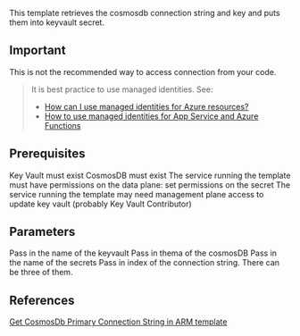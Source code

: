 This template retrieves the cosmosdb connection string and key and puts them into keyvault secret.

## Important

This is not the recommended way to access connection from your code. 

> It is best practice to use managed identities. See:
> - [How can I use managed identities for Azure resources?](https://docs.microsoft.com/en-us/azure/active-directory/managed-identities-azure-resources/overview#how-can-i-use-managed-identities-for-azure-resources)
> - [How to use managed identities for App Service and Azure Functions](https://docs.microsoft.com/en-us/azure/app-service/overview-managed-identity?context=azure%2Factive-directory%2Fmanaged-identities-azure-resources%2Fcontext%2Fmsi-context&tabs=dotnet)

## Prerequisites

Key Vault must exist
CosmosDB must exist
The service running the template must have permissions on the data plane: set permissions on the secret
The service running the template may need management plane access to update key vault (probably Key Vault Contributor)

## Parameters

Pass in the name of the keyvault
Pass in thema of the cosmosDB
Pass in the name of the secrets
Pass in index of the connection string. There can be three of them.

## References

[Get CosmosDb Primary Connection String in ARM template](https://stackoverflow.com/questions/55108333/get-cosmosdb-primary-connection-string-in-arm-template)